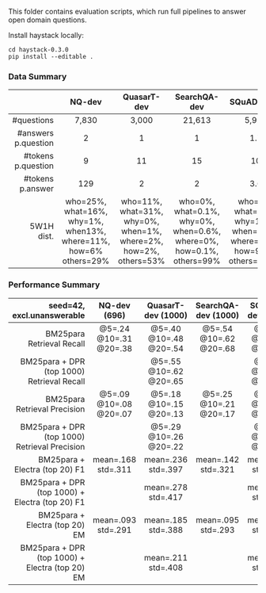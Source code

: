 This folder contains evaluation scripts, which run full pipelines to 
answer open domain questions.

Install haystack locally:

```shell script
cd haystack-0.3.0
pip install --editable .
```

### Data Summary
|                     |                              NQ-dev                              |                            QuasarT-dev                           |                             SearchQA-dev                             |                                 SQuAD2-dev                                |                                TriviaQA-dev                               |                                 WikiQA-dev                                 |
|--------------------:|:----------------------------------------------------------------:|:----------------------------------------------------------------:|:--------------------------------------------------------------------:|:-------------------------------------------------------------------------:|:-------------------------------------------------------------------------:|:--------------------------------------------------------------------------:|
|          #questions |                                                            7,830 |                                                            3,000 |                                                               21,613 |                                                                     5,928 |                                                                    11,313 |                                                                        126 |
| #answers p.question |                                                                2 |                                                                1 |                                                                    1 |                                                                       1.7 |                                                   15 (variants / aliases) |                                                                        1.1 |
|  #tokens p.question |                                                                9 |                                                               11 |                                                                   15 |                                                                        10 |                                                                        14 |                                                                          6 |
|    #tokens p.answer |                                                              129 |                                                                2 |                                                                    2 |                                                                       3.6 |                                                                       2.3 |                                                                         26 |
|          5W1H dist. | who=25%, what=16%, why=1%, when13%, where=11%, how=6% others=29% | who=11%, what=31%, why=0%, when=1%, where=2%, how=2%, others=53% | who=0%, what=0.1%, why=0%, when=0.6%, where=0%, how=0.1%, others=99% | who=8%, what=46%, why=1.6%, when=6.4%, where=3.8%, how=9.7%, others=24.3% | who=9.7%, what=20.3%, why=0.1%, when=0.4%, where=1%, how=1.4%, others=67% | who=11.9%, what=57.9%, why=0%, when=8.7%, where=13.5%, how=7.9%, others=0% |


### Performance Summary

|                      seed=42, excl.unanswerable |       NQ-dev (696)      |   QuasarT-dev (1000)   |   SearchQA-dev (1000)  |    SQuAD2-dev (1000)   |   TriviaQA-dev (1000)  |      WikiQA-dev (126)     |
|------------------------------------------------:|:-----------------------:|:----------------------:|:----------------------:|:----------------------:|:----------------------:|:-------------------------:|
|                      BM25para  Retrieval Recall | @5=.24 @10=.31 @20=.38  | @5=.40 @10=.48 @20=.54 | @5=.54 @10=.62 @20=.68 | @5=.50 @10=.57 @20=.63 | @5=.61 @10=.67 @20=.71 | @5=.01 @10=.02 @20=.04    |
|      BM25para + DPR (top 1000) Retrieval Recall |                         | @5=.55 @10=.62 @20=.65 |                        | @5=.42 @10=.52 @20=.61 |                        |                           |
|                   BM25para  Retrieval Precision | @5=.09 @10=.08 @20=.07  | @5=.18 @10=.15 @20=.13 | @5=.25 @10=.21 @20=.17 | @5=.17 @10=.13 @20=.10 | @5=.32 @10=.26 @20=.22 | @5=.002 @10=.002 @20=.002 |
|  BM25para + DPR (top 1000)  Retrieval Precision |                         | @5=.29 @10=.26 @20=.22 |                        | @5=.16 @10=.14 @20=.12 |                        |                           |
|                  BM25para + Electra (top 20) F1 | mean=.168 std=.311      | mean=.236 std=.397     | mean=.142 std=.321     | mean=.358 std=.443     | mean=.424 std=.462     | mean=.087 std=.109        |
| BM25para + DPR (top 1000) + Electra (top 20) F1 |                         | mean=.278 std=.417     |                        | mean=.302 std=.421     |                        |                           |
|                  BM25para + Electra (top 20) EM | mean=.093 std=.291      | mean=.185 std=.388     | mean=.095 std=.293     | mean=.281 std=.449     | mean=.345 std=.475     | mean=0 std=.0             |
| BM25para + DPR (top 1000) + Electra (top 20) EM |                         | mean=.211 std=.408     |                        | mean=.226 std=.418     |                        |                           |

